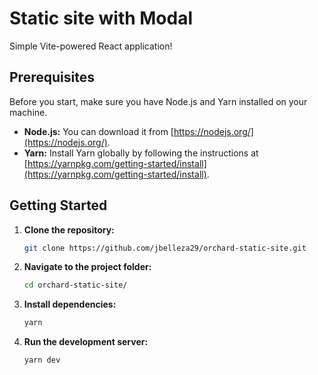 # Static site with Modal

Simple Vite-powered React application!

## Prerequisites

Before you start, make sure you have Node.js and Yarn installed on your machine.

- **Node.js:** You can download it from [https://nodejs.org/](https://nodejs.org/).
- **Yarn:** Install Yarn globally by following the instructions at [https://yarnpkg.com/getting-started/install](https://yarnpkg.com/getting-started/install).

## Getting Started

1. **Clone the repository:**

   ```bash
   git clone https://github.com/jbelleza29/orchard-static-site.git
2. **Navigate to the project folder:**

   ```bash
   cd orchard-static-site/

3. **Install dependencies:**

   ```bash
   yarn

3. **Run the development server:**

   ```bash
   yarn dev

